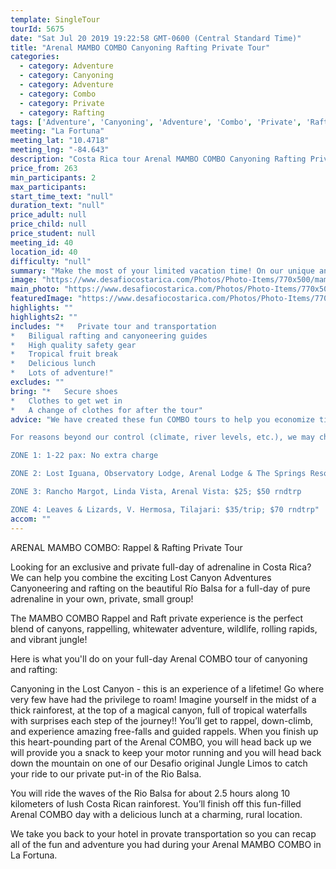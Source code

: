 ```yaml
---
template: SingleTour
tourId: 5675
date: "Sat Jul 20 2019 19:22:58 GMT-0600 (Central Standard Time)"
title: "Arenal MAMBO COMBO Canyoning Rafting Private Tour"
categories: 
  - category: Adventure
  - category: Canyoning
  - category: Adventure
  - category: Combo
  - category: Private
  - category: Rafting
tags: ['Adventure', 'Canyoning', 'Adventure', 'Combo', 'Private', 'Rafting']
meeting: "La Fortuna"
meeting_lat: "10.4718"
meeting_lng: "-84.643"
description: "Costa Rica tour Arenal MAMBO COMBO Canyoning Rafting Private Tour, id 5675"
price_from: 263
min_participants: 2
max_participants: 
start_time_text: "null"
duration_text: "null"
price_adult: null
price_child: null
price_student: null
meeting_id: 40
location_id: 40
difficulty: "null"
summary: "Make the most of your limited vacation time! On our unique and exclusive MAMBO COMBO and experience the most-incredible waterfall adventure – strap on a harness and rappel you will be descending several tropical waterfalls and make your way through mother nature's obstacle course. After eating a delicious traditional snack, challenge yourself on the Balsa River as you paddle through fun & safe rolling rapids."
image: "https://www.desafiocostarica.com/Photos/Photo-Items/770x500/mambo-combo---arenal---rappel--raft---private-1.jpg"
main_photo: "https://www.desafiocostarica.com/Photos/Photo-Items/770x500/mambo-combo---arenal---rappel--raft---private-1.jpg"
featuredImage: "https://www.desafiocostarica.com/Photos/Photo-Items/770x500/mambo-combo---arenal---rappel--raft---private-1.jpg"
highlights: ""
highlights2: ""
includes: "*   Private tour and transportation
*   Biligual rafting and canyoneering guides
*   High quality safety gear
*   Tropical fruit break
*   Delicious lunch
*   Lots of adventure!"
excludes: ""
bring: "*   Secure shoes
*   Clothes to get wet in
*   A change of clothes for after the tour"
advice: "We have created these fun COMBO tours to help you economize time and money on your vacation - we will coordinate your tour pick-ups and drop-offs and in some COMBOs, you may have a short break back at your hotel to take a breather before the next tour. Please keep your itinerary with you so you are aware of your COMBO logistics. Our exclusive, PRIVATE trips include private transport to and from your hotel, you get our most-experienced, top bilingual guides to accompany you, personalized choice of food options, no sense of rushing along - you can take your time, plus you get your photos included.

For reasons beyond our control (climate, river levels, etc.), we may change to a more-suitable tour with an equal or similar adventure-appeal or offer other tour options so you don't miss out on a fun day in Costa Rica. We reserve the right to cancel a trip due to unfavorable conditions & will only run a tour according to our policies. Full refund is given if (on rare occasion) no tour is run. This adventure involves some inherent risk and physical exertion, so you must be in good physical condition! While the recommended weight limit for our canyoneering (rappelling) tour and most zip line tours is 220 lbs (100 kilos) it’s more about waist size than weight as the ropes (canyoneering) and cables (zip lines) are rated for well over 220 lbs but the maximum waist size for the harnesses used for these tours is 42 inches. So if you are a little over 220 lbs but your waist is less than 42 inches you can still do these tours. NOTE: We have an extra transport charge for hotels outside of our normal pick-up

ZONE 1: 1-22 pax: No extra charge

ZONE 2: Lost Iguana, Observatory Lodge, Arenal Lodge & The Springs Resort: $20 per trip or $40 roundtrip

ZONE 3: Rancho Margot, Linda Vista, Arenal Vista: $25; $50 rndtrp

ZONE 4: Leaves & Lizards, V. Hermosa, Tilajari: $35/trip; $70 rndtrp"
accom: ""
---
```

ARENAL MAMBO COMBO: Rappel & Rafting Private Tour

Looking for an exclusive and private full-day of adrenaline in Costa Rica? We can help you combine the exciting Lost Canyon Adventures Canyoneering and rafting on the beautiful Río Balsa for a full-day of pure adrenaline in your own, private, small group!

The MAMBO COMBO Rappel and Raft private experience is the perfect blend of canyons, rappelling, whitewater adventure, wildlife, rolling rapids, and vibrant jungle!

Here is what you'll do on your full-day Arenal COMBO tour of canyoning and rafting:

Canyoning in the Lost Canyon - this is an experience of a lifetime! Go where very few have had the privilege to roam! Imagine yourself in the midst of a thick rainforest, at the top of a magical canyon, full of tropical waterfalls with surprises each step of the journey!! You’ll get to rappel, down-climb, and experience amazing free-falls and guided rappels. When you finish up this heart-pounding part of the Arenal COMBO, you will head back up we will provide you a snack to keep your motor running and you will head back down the mountain on one of our Desafio original Jungle Limos to catch your ride to our private put-in of the Rio Balsa.

You will ride the waves of the Rio Balsa for about 2.5 hours along 10 kilometers of lush Costa Rican rainforest. You’ll finish off this fun-filled Arenal COMBO day with a delicious lunch at a charming, rural location.

We take you back to your hotel in provate transportation so you can recap all of the fun and adventure you had during your Arenal MAMBO COMBO in La Fortuna.
